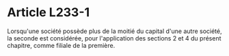 # Article L233-1

Lorsqu'une société possède plus de la moitié du capital d'une autre société, la seconde est considérée, pour l'application des sections 2 et 4 du présent chapitre, comme filiale de la première.
